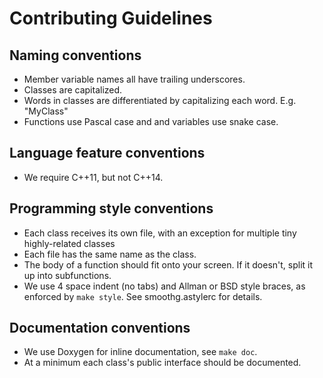 <!-- BHEADER ++++++++++++++++++++++++++++++++++++++++++++++++++++++++++++++++++
 +
 + Copyright (c) 2018, Lawrence Livermore National Security, LLC.
 + Produced at the Lawrence Livermore National Laboratory.
 + LLNL-CODE-745247. All Rights reserved. See file COPYRIGHT for details.
 +
 + This file is part of smoothG. For more information and source code
 + availability, see https://www.github.com/llnl/smoothG.
 +
 + smoothG is free software; you can redistribute it and/or modify it under the
 + terms of the GNU Lesser General Public License (as published by the Free
 + Software Foundation) version 2.1 dated February 1999.
 +
 +++++++++++++++++++++++++++++++++++++++++++++++++++++++++++++++++++ EHEADER -->

# Contributing Guidelines

## Naming conventions

* Member variable names all have trailing underscores.
* Classes are capitalized.
* Words in classes are differentiated by capitalizing each word. E.g. "MyClass"
* Functions use Pascal case and and variables use snake case.

## Language feature conventions

* We require C++11, but not C++14.

## Programming style conventions

* Each class receives its own file, with an exception for multiple tiny highly-related classes
* Each file has the same name as the class.
* The body of a function should fit onto your screen. If it doesn't, split it up into subfunctions.
* We use 4 space indent (no tabs) and Allman or BSD style braces, as enforced by `make style`. See smoothg.astylerc for details.

## Documentation conventions

* We use Doxygen for inline documentation, see `make doc`.
* At a minimum each class's public interface should be documented.
